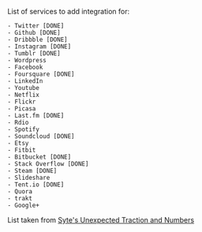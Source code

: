 List of services to add integration for:

    - Twitter [DONE]
    - Github [DONE]
    - Dribbble [DONE]
    - Instagram [DONE]
    - Tumblr [DONE]
    - Wordpress
    - Facebook
    - Foursquare [DONE]
    - LinkedIn
    - Youtube
    - Netflix
    - Flickr
    - Picasa
    - Last.fm [DONE]
    - Rdio
    - Spotify
    - Soundcloud [DONE]
    - Etsy
    - Fitbit
    - Bitbucket [DONE]
    - Stack Overflow [DONE]
    - Steam [DONE]
    - Slideshare
    - Tent.io [DONE]
    - Quora
    - trakt
    - Google+

List taken from [Syte's Unexpected Traction and Numbers](http://rigoneri.com/post/25804668500)
